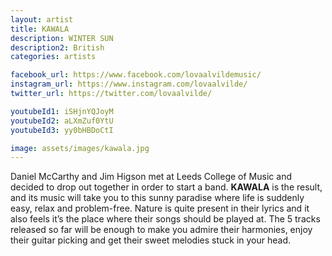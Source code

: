 ```yaml
---
layout: artist
title: KAWALA
description: WINTER SUN
description2: British
categories: artists

facebook_url: https://www.facebook.com/lovaalvildemusic/
instagram_url: https://www.instagram.com/lovaalvilde/
twitter_url: https://twitter.com/lovaalvilde/

youtubeId1: iSHjnYQJoyM
youtubeId2: aLXmZuf0YtU
youtubeId3: yy0bHBDoCtI

image: assets/images/kawala.jpg
---
```


Daniel McCarthy and Jim Higson met at Leeds College of Music and decided to drop out together in order to start a band. **KAWALA** is the result, and its music will take you to this sunny paradise where life is suddenly easy, relax and problem-free. Nature is quite present in their lyrics and it also feels it’s the place where their songs should be played at. The 5 tracks released so far will be enough to make you admire their harmonies, enjoy their guitar picking and get their sweet melodies stuck in your head. 